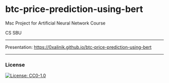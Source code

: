 # btc-price-prediction-using-bert

Msc Project for Artificial Neural Network Course

CS SBU

---

Presentation: https://0xalinik.github.io/btc-price-prediction-using-bert

---

### License
 [![License: CC0-1.0](https://licensebuttons.net/l/zero/1.0/80x15.png)](http://creativecommons.org/publicdomain/zero/1.0/)
